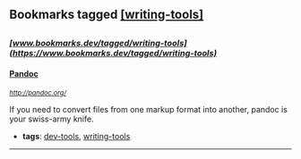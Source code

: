 ## Bookmarks tagged [[writing-tools]](https://www.bookmarks.dev?q=[writing-tools])

_<sup><sup>[www.bookmarks.dev/tagged/writing-tools](https://www.bookmarks.dev/tagged/writing-tools)</sup></sup>_
---
#### [Pandoc](http://pandoc.org/)
_<sup>http://pandoc.org/</sup>_

If you need to convert files from one markup format into another, pandoc is your swiss-army knife. 
* **tags**: [dev-tools](../tagged/dev-tools.md), [writing-tools](../tagged/writing-tools.md)
---
